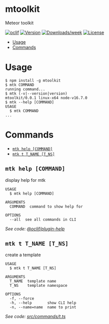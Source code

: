 mtoolkit
========

Meteor toolkit

[![oclif](https://img.shields.io/badge/cli-oclif-brightgreen.svg)](https://oclif.io)
[![Version](https://img.shields.io/npm/v/mtoolkit.svg)](https://npmjs.org/package/mtoolkit)
[![Downloads/week](https://img.shields.io/npm/dw/mtoolkit.svg)](https://npmjs.org/package/mtoolkit)
[![License](https://img.shields.io/npm/l/mtoolkit.svg)](https://github.com/node/mtoolkit/blob/main/package.json)

<!-- toc -->
* [Usage](#usage)
* [Commands](#commands)
<!-- tocstop -->
# Usage
<!-- usage -->
```sh-session
$ npm install -g mtoolkit
$ mtk COMMAND
running command...
$ mtk (-v|--version|version)
mtoolkit/0.0.1 linux-x64 node-v16.7.0
$ mtk --help [COMMAND]
USAGE
  $ mtk COMMAND
...
```
<!-- usagestop -->
# Commands
<!-- commands -->
* [`mtk help [COMMAND]`](#mtk-help-command)
* [`mtk t T_NAME [T_NS]`](#mtk-t-t_name-t_ns)

## `mtk help [COMMAND]`

display help for mtk

```
USAGE
  $ mtk help [COMMAND]

ARGUMENTS
  COMMAND  command to show help for

OPTIONS
  --all  see all commands in CLI
```

_See code: [@oclif/plugin-help](https://github.com/oclif/plugin-help/blob/v3.2.3/src/commands/help.ts)_

## `mtk t T_NAME [T_NS]`

create a template

```
USAGE
  $ mtk t T_NAME [T_NS]

ARGUMENTS
  T_NAME  template name
  T_NS    template namespace

OPTIONS
  -f, --force
  -h, --help       show CLI help
  -n, --name=name  name to print
```

_See code: [src/commands/t.ts](https://github.com/distalx/mtoolkit/blob/v0.0.1/src/commands/t.ts)_
<!-- commandsstop -->
